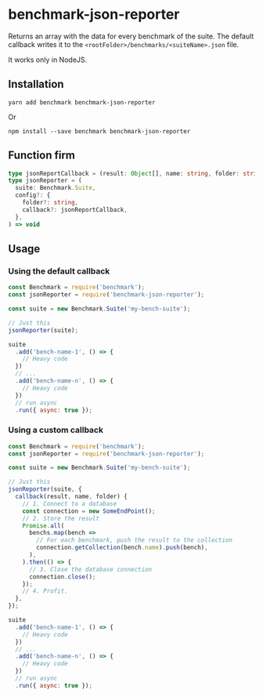 # benchmark-json-reporter

Returns an array with the data for every benchmark of the suite. The default callback writes it to the `<rootFolder>/benchmarks/<suiteName>.json` file.

It works only in NodeJS.

## Installation

`yarn add benchmark benchmark-json-reporter`

Or

`npm install --save benchmark benchmark-json-reporter`

## Function firm

```ts
type jsonReportCallback = (result: Object[], name: string, folder: string) => void
type jsonReporter = (
  suite: Benchmark.Suite,
  config?: {
    folder?: string,
    callback?: jsonReportCallback,
  },
) => void
```

## Usage

### Using the default callback

```js
const Benchmark = require('benchmark');
const jsonReporter = require('benchmark-json-reporter');

const suite = new Benchmark.Suite('my-bench-suite');

// Just this
jsonReporter(suite);

suite
  .add('bench-name-1', () => {
    // Heavy code
  })
  // ...
  .add('bench-name-n', () => {
    // Heavy code
  })
  // run async
  .run({ async: true });
```

### Using a custom callback

```js
const Benchmark = require('benchmark');
const jsonReporter = require('benchmark-json-reporter');

const suite = new Benchmark.Suite('my-bench-suite');

// Just this
jsonReporter(suite, {
  callback(result, name, folder) {
    // 1. Connect to a database
    const connection = new SomeEndPoint();
    // 2. Store the result
    Promise.all(
      benchs.map(bench =>
        // For each benchmark, push the result to the collection
        connection.getCollection(bench.name).push(bench),
      ),
    ).then(() => {
      // 3. Close the database connection
      connection.close();
    });
    // 4. Profit.
  },
});

suite
  .add('bench-name-1', () => {
    // Heavy code
  })
  // ...
  .add('bench-name-n', () => {
    // Heavy code
  })
  // run async
  .run({ async: true });
```
